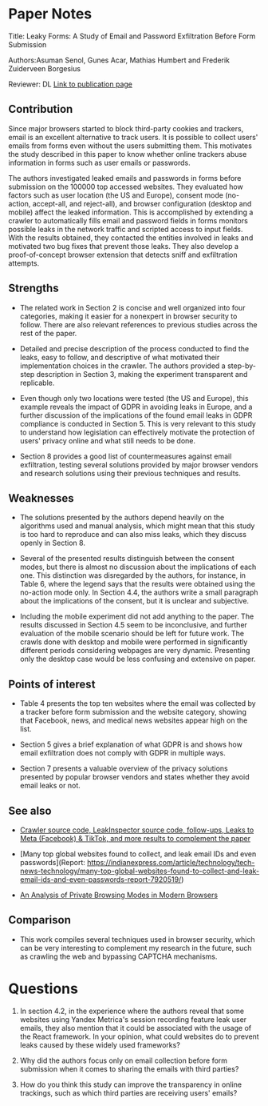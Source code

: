 # Paper Notes
Title: Leaky Forms:
A Study of Email and Password Exfiltration Before Form Submission

Authors:Asuman Senol, Gunes Acar, Mathias Humbert and Frederik Zuiderveen Borgesius

Reviewer: DL
[Link to publication page]( https://www.usenix.org/system/files/sec22fall_senol.pdf)


## Contribution
Since major browsers started to block third-party cookies and trackers, email is an excellent alternative to track users. It is possible to collect users' emails from forms even without the users submitting them. This motivates the study described in this paper to know whether online trackers abuse information in forms such as user emails or passwords.

The authors investigated leaked emails and passwords in forms before submission on the 100000 top accessed websites. They evaluated how factors such as user location (the US and Europe), consent mode (no-action, accept-all, and reject-all), and browser configuration (desktop and mobile) affect the leaked information. This is accomplished by extending a crawler to automatically fills email and password fields in forms monitors possible leaks in the network traffic and scripted access to input fields. With the results obtained, they contacted the entities involved in leaks and motivated two bug fixes that prevent those leaks. They also develop a proof-of-concept browser extension that detects sniff and exfiltration attempts.


## Strengths
* The related work in Section 2 is concise and well organized into four categories, making it easier for a nonexpert in browser security to follow. There are also relevant references to previous studies across the rest of the paper.

* Detailed and precise description of the process conducted to find the leaks, easy to follow, and descriptive of what motivated their implementation choices in the crawler. The authors provided a step-by-step description in Section 3, making the experiment transparent and replicable.

* Even though only two locations were tested (the US and Europe), this example reveals the impact of GDPR in avoiding leaks in Europe, and a further discussion of the implications of the found email leaks in GDPR compliance is conducted in Section 5. This is very relevant to this study to understand how legislation can effectively motivate the protection of users' privacy online and what still needs to be done.

* Section 8 provides a good list of countermeasures against email exfiltration, testing several solutions provided by major browser vendors and research solutions using their previous techniques and results.


## Weaknesses
* The solutions presented by the authors depend heavily on the algorithms used and manual analysis, which might mean that this study is too hard to reproduce and can also miss leaks, which they discuss openly in Section 8.

* Several of the presented results distinguish between the consent modes, but there is almost no discussion about the implications of each one. This distinction was disregarded by the authors, for instance, in Table 6, where the legend says that the results were obtained using the no-action mode only. In Section 4.4, the authors write a small paragraph about the implications of the consent, but it is unclear and subjective.

* Including the mobile experiment did not add anything to the paper. The results discussed in Section 4.5 seem to be inconclusive, and further evaluation of the mobile scenario should be left for future work. The crawls done with desktop and mobile were performed in significantly different periods considering webpages are very dynamic. Presenting only the desktop case would be less confusing and extensive on paper.


## Points of interest
* Table 4 presents the top ten websites where the email was collected by a tracker before form submission and the website category, showing that Facebook, news, and medical news websites appear high on the list.

* Section 5 gives a brief explanation of what GDPR is and shows how email exfiltration does not comply with GDPR in multiple ways.

* Section 7 presents a valuable overview of the privacy solutions presented by popular browser vendors and states whether they avoid email leaks or not.


## See also
* [Crawler source code, LeakInspector source code, follow-ups, Leaks to Meta (Facebook) & TikTok, and more results to complement the paper](https://homes.esat.kuleuven.be/~asenol/leaky-forms/)

* [Many top global websites found to collect, and leak email IDs and even passwords](Report: https://indianexpress.com/article/technology/tech-news-technology/many-top-global-websites-found-to-collect-and-leak-email-ids-and-even-passwords-report-7920519/)

* [An Analysis of Private Browsing Modes in Modern Browsers]( https://www.usenix.org/legacy/event/sec10/tech/full_papers/Aggarwal.pdf)


## Comparison
* This work compiles several techniques used in browser security, which can be very interesting to complement my research in the future, such as crawling the web and bypassing CAPTCHA mechanisms.


# Questions
1. In section 4.2, in the experience where the authors reveal that some websites using Yandex Metrica's session recording feature leak user emails, they also mention that it could be associated with the usage of the React framework. In your opinion, what could websites do to prevent leaks caused by these widely used frameworks?

2. Why did the authors focus only on email collection before form submission when it comes to sharing the emails with third parties?

3. How do you think this study can improve the transparency in online trackings, such as which third parties are receiving users' emails?

